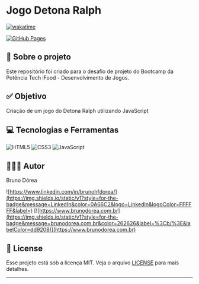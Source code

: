 # Jogo Detona Ralph

[![wakatime](https://wakatime.com/badge/user/68660678-6b86-4b78-98df-f5f41a37e1bc/project/a3eb0672-2b0f-41a1-a213-fe3d4ea28a6f.svg)](https://wakatime.com/badge/user/68660678-6b86-4b78-98df-f5f41a37e1bc/project/a3eb0672-2b0f-41a1-a213-fe3d4ea28a6f)

[![GitHub Pages](https://img.shields.io/static/v1?style=for-the-badge&message=GitHub+Pages&color=222222&logo=GitHub+Pages&logoColor=FFFFFF&label=)](https://brunodorea.github.io/jogoDetonaRalph/)

## 💼 Sobre o projeto

Este repositório foi criado para o desafio de projeto do Bootcamp da Potência Tech iFood - Desenvolvimento de Jogos.

## ✅ Objetivo

Criação de um jogo do Detona Ralph utilizando JavaScript

## 💻 Tecnologias e Ferramentas

![HTML5](https://img.shields.io/static/v1?style=for-the-badge&message=HTML5&color=E34F26&logo=HTML5&logoColor=FFFFFF&label=)
![CSS3](https://img.shields.io/static/v1?style=for-the-badge&message=CSS3&color=1572B6&logo=CSS3&logoColor=FFFFFF&label=)
![JavaScript](https://img.shields.io/static/v1?style=for-the-badge&message=JavaScript&color=222222&logo=JavaScript&logoColor=F7DF1E&label=)

## 👨🏽‍💻 Autor

Bruno Dórea

![https://www.linkedin.com/in/brunohfdorea/](https://img.shields.io/static/v1?style=for-the-badge&message=LinkedIn&color=0A66C2&logo=LinkedIn&logoColor=FFFFFF&label=)
[![https://www.brunodorea.com.br](https://img.shields.io/static/v1?style=for-the-badge&message=brunodorea.com.br&color=262626&label=%3Cb/%3E&labelColor=dd9208)](https://www.brunodorea.com.br)

## 📝 License

Esse projeto está sob a licença MIT. Veja o arquivo [LICENSE](LICENSE) para mais detalhes.

---
